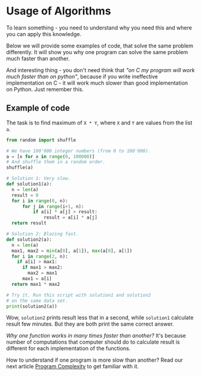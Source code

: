 # Usage of Algorithms

To learn something - you need to understand why you need this and where you can apply this knowledge.

Below we will provide some examples of code, that solve the same problem differently.
It will show you why one program can solve the same problem much faster than another.

And interesting thing - you don't need think that *"on C my program will work much faster than on python"*,
because if you write ineffective implementation on C - it will work much slower than good implementation
on Python. Just remember this.

## Example of code

The task is to find maximum of `X * Y`, where `X` and `Y` are values from the list `a`.

```python
from random import shuffle

# We have 100'000 integer numbers (from 0 to 100'000).
a = [x for x in range(0, 100000)]
# And shuffle them in a random order.
shuffle(a)

# Solution 1: Very slow.
def solution1(a):
  n = len(a)
  result = 0
  for i in range(0, n):
      for j in range(i+1, n):
          if a[i] * a[j] > result:
              result = a[i] * a[j]
  return result

# Solution 2: Blazing fast.
def solution2(a):
  n = len(a)
  max1, max2 = min(a[0], a[1]), max(a[0], a[1])
  for i in range(2, n):
    if a[i] > max1:
      if max1 > max2:
        max2 = max1
      max1 = a[i]
  return max1 * max2

# Try it. Run this script with solution1 and solution2
# on the same data set.
print(solution2(a))
```

Wow, `solution2` prints result less that in a second, while `solution1` calculate result few minutes.
But they are both print the same correct answer.

*Why one function works in many times faster than another?*
It's because number of computations that computer should do to calculate result is different for each
implementation of the functions.

How to understand if one program is more slow than another?
Read our next article [Program Complexity](02-Complexity.md) to get familiar with it.
